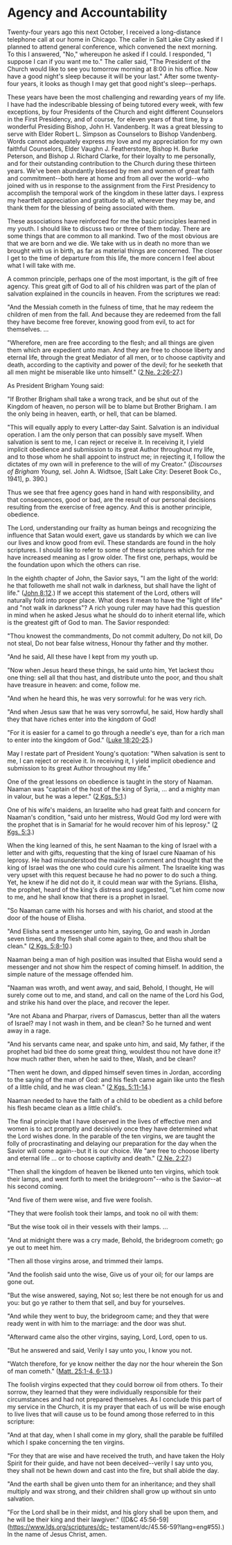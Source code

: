 # Agency and Accountability

Twenty-four years ago this next October, I received a long-distance telephone
call at our home in Chicago. The caller in Salt Lake City asked if I planned
to attend general conference, which convened the next morning. To this I
answered, "No," whereupon he asked if I could. I responded, "I suppose I can
if you want me to." The caller said, "The President of the Church would like
to see you tomorrow morning at 8:00 in his office. Now have a good night's
sleep because it will be your last." After some twenty-four years, it looks as
though I may get that good night's sleep--perhaps.

These years have been the most challenging and rewarding years of my life. I
have had the indescribable blessing of being tutored every week, with few
exceptions, by four Presidents of the Church and eight different Counselors in
the First Presidency, and of course, for eleven years of that time, by a
wonderful Presiding Bishop, John H. Vandenberg. It was a great blessing to
serve with Elder Robert L. Simpson as Counselors to Bishop Vandenberg. Words
cannot adequately express my love and my appreciation for my own faithful
Counselors, Elder Vaughn J. Featherstone, Bishop H. Burke Peterson, and Bishop
J. Richard Clarke, for their loyalty to me personally, and for their
outstanding contribution to the Church during these thirteen years. We've been
abundantly blessed by men and women of great faith and commitment--both here
at home and from all over the world--who joined with us in response to the
assignment from the First Presidency to accomplish the temporal work of the
kingdom in these latter days. I express my heartfelt appreciation and
gratitude to all, wherever they may be, and thank them for the blessing of
being associated with them.

These associations have reinforced for me the basic principles learned in my
youth. I should like to discuss two or three of them today. There are some
things that are common to all mankind. Two of the most obvious are that we are
born and we die. We take with us in death no more than we brought with us in
birth, as far as material things are concerned. The closer I get to the time
of departure from this life, the more concern I feel about what I will take
with me.

A common principle, perhaps one of the most important, is the gift of free
agency. This great gift of God to all of his children was part of the plan of
salvation explained in the councils in heaven. From the scriptures we read:

"And the Messiah cometh in the fulness of time, that he may redeem the
children of men from the fall. And because they are redeemed from the fall
they have become free forever, knowing good from evil, to act for themselves.
...

"Wherefore, men are free according to the flesh; and all things are given them
which are expedient unto man. And they are free to choose liberty and eternal
life, through the great Mediator of all men, or to choose captivity and death,
according to the captivity and power of the devil; for he seeketh that all men
might be miserable like unto himself." ([2 Ne.
2:26-27](https://www.lds.org/scriptures/bofm/2-ne/2.26-27?lang=eng#25).)

As President Brigham Young said:

"If Brother Brigham shall take a wrong track, and be shut out of the Kingdom
of heaven, no person will be to blame but Brother Brigham. I am the only being
in heaven, earth, or hell, that can be blamed.

"This will equally apply to every Latter-day Saint. Salvation is an individual
operation. I am the only person that can possibly save myself. When salvation
is sent to me, I can reject or receive it. In receiving it, I yield implicit
obedience and submission to its great Author throughout my life, and to those
whom he shall appoint to instruct me; in rejecting it, I follow the dictates
of my own will in preference to the will of my Creator." (_Discourses of
Brigham Young,_ sel. John A. Widtsoe, [Salt Lake City: Deseret Book Co.,
1941], p. 390.)

Thus we see that free agency goes hand in hand with responsibility, and that
consequences, good or bad, are the result of our personal decisions resulting
from the exercise of free agency. And this is another principle, obedience.

The Lord, understanding our frailty as human beings and recognizing the
influence that Satan would exert, gave us standards by which we can live our
lives and know good from evil. These standards are found in the holy
scriptures. I should like to refer to some of these scriptures which for me
have increased meaning as I grow older. The first one, perhaps, would be the
foundation upon which the others can rise.

In the eighth chapter of John, the Savior says, "I am the light of the world:
he that followeth me shall not walk in darkness, but shall have the light of
life." ([John 8:12](https://www.lds.org/scriptures/nt/john/8.12?lang=eng#11).)
If we accept this statement of the Lord, others will naturally fold into
proper place. What does it mean to have the "light of life" and "not walk in
darkness"? A rich young ruler may have had this question in mind when he asked
Jesus what he should do to inherit eternal life, which is the greatest gift of
God to man. The Savior responded:

"Thou knowest the commandments, Do not commit adultery, Do not kill, Do not
steal, Do not bear false witness, Honour thy father and thy mother.

"And he said, All these have I kept from my youth up.

"Now when Jesus heard these things, he said unto him, Yet lackest thou one
thing: sell all that thou hast, and distribute unto the poor, and thou shalt
have treasure in heaven: and come, follow me.

"And when he heard this, he was very sorrowful: for he was very rich.

"And when Jesus saw that he was very sorrowful, he said, How hardly shall they
that have riches enter into the kingdom of God!

"For it is easier for a camel to go through a needle's eye, than for a rich
man to enter into the kingdom of God." ([Luke
18:20-25](https://www.lds.org/scriptures/nt/luke/18.20-25?lang=eng#19).)

May I restate part of President Young's quotation: "When salvation is sent to
me, I can reject or receive it. In receiving it, I yield implicit obedience
and submission to its great Author throughout my life."

One of the great lessons on obedience is taught in the story of Naaman. Naaman
was "captain of the host of the king of Syria, ... and a mighty man in valour,
but he was a leper." ([2 Kgs.
5:1](https://www.lds.org/scriptures/ot/2-kgs/5.1?lang=eng#0).)

One of his wife's maidens, an Israelite who had great faith and concern for
Naaman's condition, "said unto her mistress, Would God my lord were with the
prophet that is in Samaria! for he would recover him of his leprosy." ([2 Kgs.
5:3](https://www.lds.org/scriptures/ot/2-kgs/5.3?lang=eng#2).)

When the king learned of this, he sent Naaman to the king of Israel with a
letter and with gifts, requesting that the king of Israel cure Naaman of his
leprosy. He had misunderstood the maiden's comment and thought that the king
of Israel was the one who could cure his ailment. The Israelite king was very
upset with this request because he had no power to do such a thing. Yet, he
knew if he did not do it, it could mean war with the Syrians. Elisha, the
prophet, heard of the king's distress and suggested, "Let him come now to me,
and he shall know that there is a prophet in Israel.

"So Naaman came with his horses and with his chariot, and stood at the door of
the house of Elisha.

"And Elisha sent a messenger unto him, saying, Go and wash in Jordan seven
times, and thy flesh shall come again to thee, and thou shalt be clean." ([2
Kgs. 5:8-10](https://www.lds.org/scriptures/ot/2-kgs/5.8-10?lang=eng#7).)

Naaman being a man of high position was insulted that Elisha would send a
messenger and not show him the respect of coming himself. In addition, the
simple nature of the message offended him.

"Naaman was wroth, and went away, and said, Behold, I thought, He will surely
come out to me, and stand, and call on the name of the Lord his God, and
strike his hand over the place, and recover the leper.

"Are not Abana and Pharpar, rivers of Damascus, better than all the waters of
Israel? may I not wash in them, and be clean? So he turned and went away in a
rage.

"And his servants came near, and spake unto him, and said, My father, if the
prophet had bid thee do some great thing, wouldest thou not have done it? how
much rather then, when he said to thee, Wash, and be clean?

"Then went he down, and dipped himself seven times in Jordan, according to the
saying of the man of God: and his flesh came again like unto the flesh of a
little child, and he was clean." ([2 Kgs.
5:11-14](https://www.lds.org/scriptures/ot/2-kgs/5.11-14?lang=eng#10).)

Naaman needed to have the faith of a child to be obedient as a child before
his flesh became clean as a little child's.

The final principle that I have observed in the lives of effective men and
women is to act promptly and decisively once they have determined what the
Lord wishes done. In the parable of the ten virgins, we are taught the folly
of procrastinating and delaying our preparation for the day when the Savior
will come again--but it is our choice. We "are free to choose liberty and
eternal life ... or to choose captivity and death." ([2 Ne.
2:27](https://www.lds.org/scriptures/bofm/2-ne/2.27?lang=eng#26).)

"Then shall the kingdom of heaven be likened unto ten virgins, which took
their lamps, and went forth to meet the bridegroom"--who is the Savior--at his
second coming.

"And five of them were wise, and five were foolish.

"They that were foolish took their lamps, and took no oil with them:

"But the wise took oil in their vessels with their lamps. ...

"And at midnight there was a cry made, Behold, the bridegroom cometh; go ye
out to meet him.

"Then all those virgins arose, and trimmed their lamps.

"And the foolish said unto the wise, Give us of your oil; for our lamps are
gone out.

"But the wise answered, saying, Not so; lest there be not enough for us and
you: but go ye rather to them that sell, and buy for yourselves.

"And while they went to buy, the bridegroom came; and they that were ready
went in with him to the marriage: and the door was shut.

"Afterward came also the other virgins, saying, Lord, Lord, open to us.

"But he answered and said, Verily I say unto you, I know you not.

"Watch therefore, for ye know neither the day nor the hour wherein the Son of
man cometh." ([Matt. 25:1-4,
6-13](https://www.lds.org/scriptures/nt/matt/25.1-4%2C6-13?lang=eng#0).)

The foolish virgins expected that they could borrow oil from others. To their
sorrow, they learned that they were individually responsible for their
circumstances and had not prepared themselves. As I conclude this part of my
service in the Church, it is my prayer that each of us will be wise enough to
live lives that will cause us to be found among those referred to in this
scripture:

"And at that day, when I shall come in my glory, shall the parable be
fulfilled which I spake concerning the ten virgins.

"For they that are wise and have received the truth, and have taken the Holy
Spirit for their guide, and have not been deceived--verily I say unto you,
they shall not be hewn down and cast into the fire, but shall abide the day.

"And the earth shall be given unto them for an inheritance; and they shall
multiply and wax strong, and their children shall grow up without sin unto
salvation.

"For the Lord shall be in their midst, and his glory shall be upon them, and
he will be their king and their lawgiver." ([D&amp;C
45:56-59](https://www.lds.org/scriptures/dc-
testament/dc/45.56-59?lang=eng#55).) In the name of Jesus Christ, amen.

